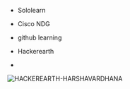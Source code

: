 - Sololearn

- Cisco NDG


- github learning


- Hackerearth
- 
![HACKEREARTH-HARSHAVARDHANA](https://user-images.githubusercontent.com/98813874/153298151-9b3e3699-fe3d-4f5b-92ee-76d5f9a11f18.PNG)
